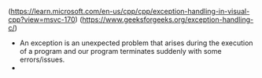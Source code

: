 (https://learn.microsoft.com/en-us/cpp/cpp/exception-handling-in-visual-cpp?view=msvc-170)
(https://www.geeksforgeeks.org/exception-handling-c/)
- An exception is an unexpected problem that arises during the execution of a program and our program terminates suddenly with some errors/issues. 
- 
